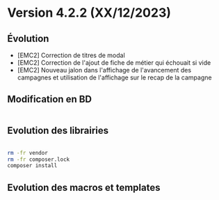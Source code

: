 Version 4.2.2 (XX/12/2023)
====

Évolution
---
- [EMC2] Correction de titres de modal
- [EMC2] Correction de l'ajout de fiche de métier qui échouait si vide
- [EMC2] Nouveau jalon dans l'affichage de l'avancement des campagnes et utilisation de l'affichage sur le recap de la campagne

Modification en BD
---

```postgresql
```

Evolution des librairies
---



```bash
```

```bash
rm -fr vendor
rm -fr composer.lock
composer install
```

Evolution des macros et templates
---
